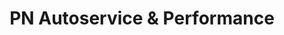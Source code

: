 ---
title: "PN Autoservice & Performance"
url: /uhingen/pn-autoservice-und-performance/
shop: Autowerkstatt
---